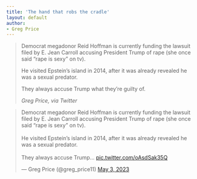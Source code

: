```yaml
---
title: 'The hand that robs the cradle'
layout: default
author:
- Greg Price
---
```


> Democrat megadonor Reid Hoffman is currently funding the lawsuit filed by E. Jean Carroll accusing President Trump of rape (she once said “rape is sexy” on tv).
>
> He visited Epstein’s island in 2014, after it was already revealed he was a sexual predator.
>
> They always accuse Trump what they’re guilty of.
>
> <cite>Greg Price, via Twitter</cite>

<blockquote class="twitter-tweet"><p lang="en" dir="ltr">Democrat megadonor Reid Hoffman is currently funding the lawsuit filed by E. Jean Carroll accusing President Trump of rape (she once said “rape is sexy” on tv).<br><br>He visited Epstein’s island in 2014, after it was already revealed he was a sexual predator.<br><br>They always accuse Trump… <a href="https://t.co/oAsdSak35Q">pic.twitter.com/oAsdSak35Q</a></p>&mdash; Greg Price (@greg_price11) <a href="https://twitter.com/greg_price11/status/1653787397245530113?ref_src=twsrc%5Etfw">May 3, 2023</a></blockquote> <script async src="https://platform.twitter.com/widgets.js" charset="utf-8"></script>
